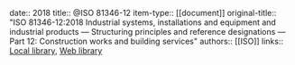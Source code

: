 date:: 2018
title:: @ISO 81346-12
item-type:: [[document]]
original-title:: "ISO 81346-12:2018 Industrial systems, installations and equipment and industrial products — Structuring principles and reference designations — Part 12: Construction works and building services"
authors:: [[ISO]]
links:: [Local library](zotero://select/library/items/A9B5N3FQ), [Web library](https://www.zotero.org/users/6520516/items/A9B5N3FQ)
